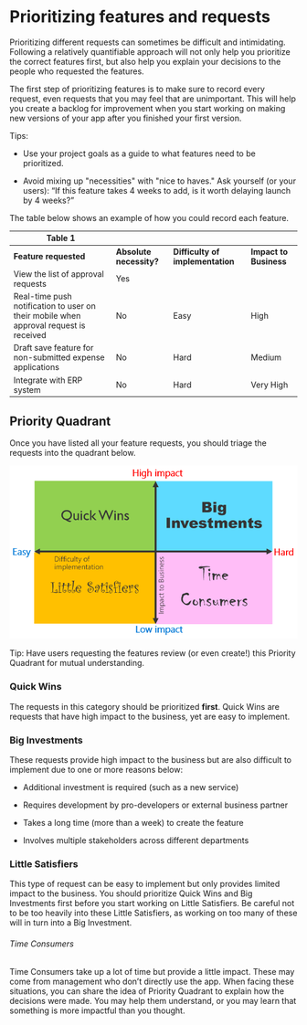 Prioritizing features and requests
==================================

Prioritizing different requests can sometimes be difficult and intimidating.
Following a relatively quantifiable approach will not only help you prioritize
the correct features first, but also help you explain your decisions to the
people who requested the features.

The first step of prioritizing features is to make sure to record every request,
even requests that you may feel that are unimportant. This will help you create
a backlog for improvement when you start working on making new versions of your
app after you finished your first version.

Tips:

-   Use your project goals as a guide to what features need to be prioritized.

-   Avoid mixing up "necessities" with "nice to haves." Ask yourself (or your
    users): “If this feature takes 4 weeks to add, is it worth delaying launch
    by 4 weeks?”

The table below shows an example of how you could record each feature.

| Table 1                                                                               |                         |                                  |                        |
|---------------------------------------------------------------------------------------|-------------------------|----------------------------------|------------------------|
| **Feature requested**                                                                 | **Absolute necessity?** | **Difficulty of implementation** | **Impact to Business** |
| View the list of approval requests                                                    | Yes                     |                                  |                        |
| Real-time push notification to user on their mobile when approval request is received | No                      | Easy                             | High                   |
| Draft save feature for non-submitted expense applications                             | No                      | Hard                             | Medium                 |
| Integrate with ERP system                                                             | No                      | Hard                             | Very High              |

Priority Quadrant
-----------------

Once you have listed all your feature requests, you should triage the requests
into the quadrant below.

![Priority quadrant with an axis for low to high impact and an axis for low to high effort](media/priority-quadrant.png)

Tip: Have users requesting the features review (or even create!) this Priority
Quadrant for mutual understanding.

### Quick Wins

The requests in this category should be prioritized **first**. Quick Wins are
requests that have high impact to the business, yet are easy to implement.

### Big Investments

These requests provide high impact to the business but are also difficult to
implement due to one or more reasons below:

-   Additional investment is required (such as a new service)

-   Requires development by pro-developers or external business partner

-   Takes a long time (more than a week) to create the feature

-   Involves multiple stakeholders across different departments

### Little Satisfiers

This type of request can be easy to implement but only provides limited impact
to the business. You should prioritize Quick Wins and Big Investments first
before you start working on Little Satisfiers. Be careful not to be too heavily
into these Little Satisfiers, as working on too many of these will in turn into
a Big Investment.

###### Time Consumers

Time Consumers take up a lot of time but provide a little impact. These may come
from management who don’t directly use the app. When facing these situations,
you can share the idea of Priority Quadrant to explain how the decisions were
made. You may help them understand, or you may learn that something is more
impactful than you thought.
